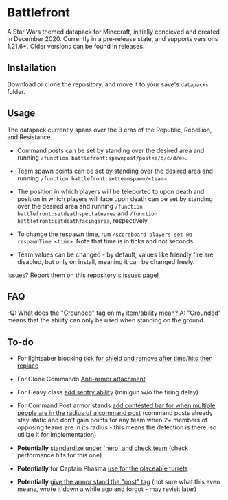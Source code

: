 # Battlefront
A Star Wars themed datapack for Minecraft, initially concieved and created in December 2020. Currently in a pre-release state, and supports versions 1.21.6+. Older versions can be found in releases.

## Installation
Download or clone the repository, and move it to your save's `datapacks` folder.

## Usage
The datapack currently spans over the 3 eras of the Republic, Rebellion, and Resistance.

- Command posts can be set by standing over the desired area and running `/function battlefront:spawnpost/post<a/b/c/d/e>`.

- Team spawn points can be set by standing over the desired area and running `/function battlefront:setteamspawn/<team>`.

- The position in which players will be teleported to upon death and position in which players will face upon death can be set by standing over the desired area and running `/function battlefront:setdeathspectatearea` and `/function battlefront:setdeathfacingarea`, respectively.

- To change the respawn time, run `/scoreboard players set @a respawnTime <time>`. Note that time is in ticks and not seconds.

- Team values can be changed - by default, values like friendly fire are disabled, but only on install, meaning it can be changed freely.

Issues? Report them on this repository's [issues page](https://github.com/mikhailmikhalchuk/mcbattlefront/issues)!

## FAQ
-Q: What does the "Grounded" tag on my item/ability mean? A: "Grounded" means that the ability can only be used when standing on the ground.

## To-do
- For lightsaber blocking [tick for shield and remove after time/hits then replace](https://github.com/mikhailmikhalchuk/mcbattlefront/blob/master/data/battlefront/function/tick.mcfunction)

- For Clone Commando [Anti-armor attachment](https://github.com/mikhailmikhalchuk/mcbattlefront/blob/master/data/battlefront/function/classes/enforcer.mcfunction#L38)

- For Heavy class [add sentry ability](https://github.com/mikhailmikhalchuk/mcbattlefront/blob/master/data/battlefront/function/classes/heavy.mcfunction) (minigun w/o the firing delay)

- For Command Post armor stands [add contested bar for when multiple people are in the radius of a command post](https://github.com/mikhailmikhalchuk/mcbattlefront/tree/master/data/battlefront/function/posts) (command posts already stay static and don't gain points for any team when 2+ members of opposing teams are in its radius - this means the detection is there, so utilize it for implementation)

- **Potentially** [standardize under \`hero\` and check team](https://github.com/mikhailmikhalchuk/mcbattlefront/blob/master/data/battlefront/function/install.mcfunction) (check performance hits for this one)

- **Potentially** for Captain Phasma [use for the placeable turrets](https://www.planetminecraft.com/data-pack/automatic-turrets/)

- **Potentially** [give the armor stand the "post" tag](https://github.com/mikhailmikhalchuk/mcbattlefront/blob/master/data/battlefront/function/spawnpost/manager.mcfunction) (not sure what this even means, wrote it down a while ago and forgot - may revisit later)